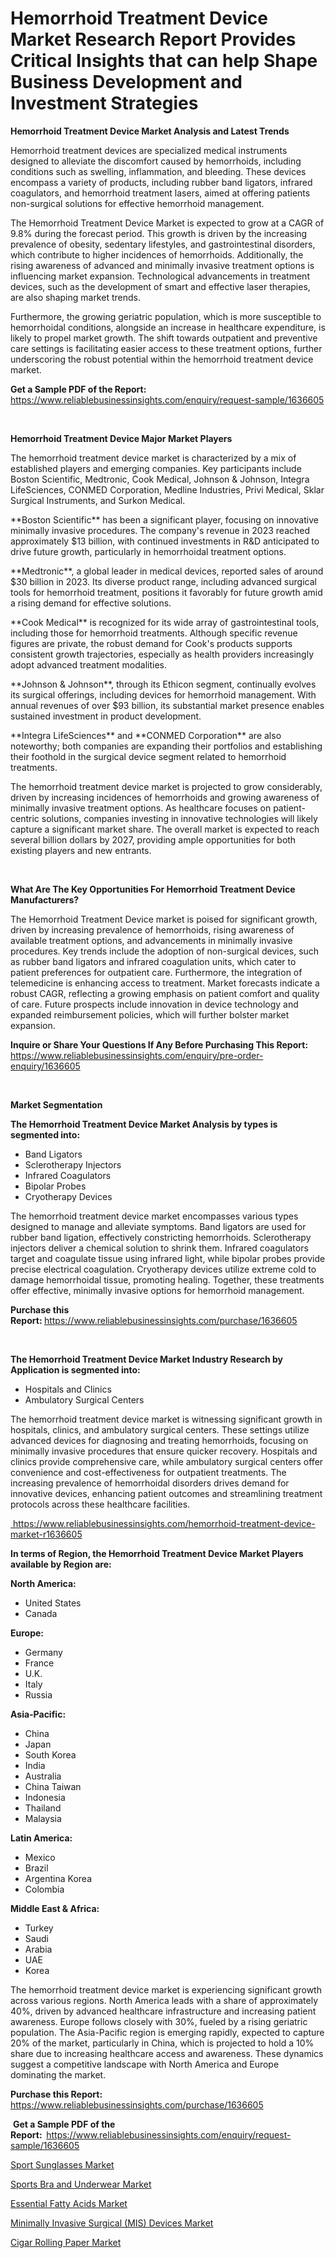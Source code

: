 <p><h1>Hemorrhoid Treatment Device Market Research Report Provides Critical Insights that can help Shape Business Development and Investment Strategies</h1></p><p><strong>Hemorrhoid Treatment Device Market Analysis and Latest Trends</strong></p>
<p><p>Hemorrhoid treatment devices are specialized medical instruments designed to alleviate the discomfort caused by hemorrhoids, including conditions such as swelling, inflammation, and bleeding. These devices encompass a variety of products, including rubber band ligators, infrared coagulators, and hemorrhoid treatment lasers, aimed at offering patients non-surgical solutions for effective hemorrhoid management.</p><p>The Hemorrhoid Treatment Device Market is expected to grow at a CAGR of 9.8% during the forecast period. This growth is driven by the increasing prevalence of obesity, sedentary lifestyles, and gastrointestinal disorders, which contribute to higher incidences of hemorrhoids. Additionally, the rising awareness of advanced and minimally invasive treatment options is influencing market expansion. Technological advancements in treatment devices, such as the development of smart and effective laser therapies, are also shaping market trends.</p><p>Furthermore, the growing geriatric population, which is more susceptible to hemorrhoidal conditions, alongside an increase in healthcare expenditure, is likely to propel market growth. The shift towards outpatient and preventive care settings is facilitating easier access to these treatment options, further underscoring the robust potential within the hemorrhoid treatment device market.</p></p>
<p><strong>Get a Sample PDF of the Report:&nbsp;</strong> <a href="https://www.reliablebusinessinsights.com/enquiry/request-sample/1636605">https://www.reliablebusinessinsights.com/enquiry/request-sample/1636605</a></p>
<p>&nbsp;</p>
<p><strong>Hemorrhoid Treatment Device Major Market Players</strong></p>
<p><p>The hemorrhoid treatment device market is characterized by a mix of established players and emerging companies. Key participants include Boston Scientific, Medtronic, Cook Medical, Johnson & Johnson, Integra LifeSciences, CONMED Corporation, Medline Industries, Privi Medical, Sklar Surgical Instruments, and Surkon Medical.</p><p>**Boston Scientific** has been a significant player, focusing on innovative minimally invasive procedures. The company's revenue in 2023 reached approximately $13 billion, with continued investments in R&D anticipated to drive future growth, particularly in hemorrhoidal treatment options.</p><p>**Medtronic**, a global leader in medical devices, reported sales of around $30 billion in 2023. Its diverse product range, including advanced surgical tools for hemorrhoid treatment, positions it favorably for future growth amid a rising demand for effective solutions.</p><p>**Cook Medical** is recognized for its wide array of gastrointestinal tools, including those for hemorrhoid treatments. Although specific revenue figures are private, the robust demand for Cook's products supports consistent growth trajectories, especially as health providers increasingly adopt advanced treatment modalities.</p><p>**Johnson & Johnson**, through its Ethicon segment, continually evolves its surgical offerings, including devices for hemorrhoid management. With annual revenues of over $93 billion, its substantial market presence enables sustained investment in product development. </p><p>**Integra LifeSciences** and **CONMED Corporation** are also noteworthy; both companies are expanding their portfolios and establishing their foothold in the surgical device segment related to hemorrhoid treatments. </p><p>The hemorrhoid treatment device market is projected to grow considerably, driven by increasing incidences of hemorrhoids and growing awareness of minimally invasive treatment options. As healthcare focuses on patient-centric solutions, companies investing in innovative technologies will likely capture a significant market share. The overall market is expected to reach several billion dollars by 2027, providing ample opportunities for both existing players and new entrants.</p></p>
<p>&nbsp;</p>
<p><strong>What Are The Key Opportunities For Hemorrhoid Treatment Device Manufacturers?</strong></p>
<p><p>The Hemorrhoid Treatment Device market is poised for significant growth, driven by increasing prevalence of hemorrhoids, rising awareness of available treatment options, and advancements in minimally invasive procedures. Key trends include the adoption of non-surgical devices, such as rubber band ligators and infrared coagulation units, which cater to patient preferences for outpatient care. Furthermore, the integration of telemedicine is enhancing access to treatment. Market forecasts indicate a robust CAGR, reflecting a growing emphasis on patient comfort and quality of care. Future prospects include innovation in device technology and expanded reimbursement policies, which will further bolster market expansion.</p></p>
<p><strong>Inquire or Share Your Questions If Any Before Purchasing This Report:</strong> <a href="https://www.reliablebusinessinsights.com/enquiry/pre-order-enquiry/1636605">https://www.reliablebusinessinsights.com/enquiry/pre-order-enquiry/1636605</a></p>
<p>&nbsp;</p>
<p><strong>Market Segmentation</strong></p>
<p><strong>The Hemorrhoid Treatment Device Market Analysis by types is segmented into:</strong></p>
<p><ul><li>Band Ligators</li><li>Sclerotherapy Injectors</li><li>Infrared Coagulators</li><li>Bipolar Probes</li><li>Cryotherapy Devices</li></ul></p>
<p><p>The hemorrhoid treatment device market encompasses various types designed to manage and alleviate symptoms. Band ligators are used for rubber band ligation, effectively constricting hemorrhoids. Sclerotherapy injectors deliver a chemical solution to shrink them. Infrared coagulators target and coagulate tissue using infrared light, while bipolar probes provide precise electrical coagulation. Cryotherapy devices utilize extreme cold to damage hemorrhoidal tissue, promoting healing. Together, these treatments offer effective, minimally invasive options for hemorrhoid management.</p></p>
<p><strong>Purchase this Report:&nbsp;</strong><a href="https://www.reliablebusinessinsights.com/purchase/1636605">https://www.reliablebusinessinsights.com/purchase/1636605</a></p>
<p>&nbsp;</p>
<p><strong>The Hemorrhoid Treatment Device Market Industry Research by Application is segmented into:</strong></p>
<p><ul><li>Hospitals and Clinics</li><li>Ambulatory Surgical Centers</li></ul></p>
<p><p>The hemorrhoid treatment device market is witnessing significant growth in hospitals, clinics, and ambulatory surgical centers. These settings utilize advanced devices for diagnosing and treating hemorrhoids, focusing on minimally invasive procedures that ensure quicker recovery. Hospitals and clinics provide comprehensive care, while ambulatory surgical centers offer convenience and cost-effectiveness for outpatient treatments. The increasing prevalence of hemorrhoidal disorders drives demand for innovative devices, enhancing patient outcomes and streamlining treatment protocols across these healthcare facilities.</p></p>
<p><a href="https://www.reliablebusinessinsights.com/hemorrhoid-treatment-device-market-r1636605">&nbsp;https://www.reliablebusinessinsights.com/hemorrhoid-treatment-device-market-r1636605</a></p>
<p><strong>In terms of Region, the Hemorrhoid Treatment Device Market Players available by Region are:</strong></p>
<p>
    <p> <strong> North America: </strong>
        <ul>
            <li>United States</li>
            <li>Canada</li>
        </ul>
        </p> 
    <p> <strong> Europe: </strong>
        <ul>
            <li>Germany</li>
            <li>France</li>
            <li>U.K.</li>
            <li>Italy</li>
            <li>Russia</li>
        </ul>
        </p> 
    <p> <strong> Asia-Pacific: </strong>
        <ul>
            <li>China</li>
            <li>Japan</li>
            <li>South Korea</li>
            <li>India</li>
            <li>Australia</li>
            <li>China Taiwan</li>
            <li>Indonesia</li>
            <li>Thailand</li>
            <li>Malaysia</li>
        </ul>
        </p> 
    <p> <strong> Latin America: </strong>
        <ul>
            <li>Mexico</li>
            <li>Brazil</li>
            <li>Argentina Korea</li>
            <li>Colombia</li>
        </ul>
        </p> 
    <p> <strong> Middle East & Africa: </strong>
        <ul>
            <li>Turkey</li>
            <li>Saudi</li>
            <li>Arabia</li>
            <li>UAE</li>
            <li>Korea</li>
        </ul>
    </p>
    </p>
<p><p>The hemorrhoid treatment device market is experiencing significant growth across various regions. North America leads with a share of approximately 40%, driven by advanced healthcare infrastructure and increasing patient awareness. Europe follows closely with 30%, fueled by a rising geriatric population. The Asia-Pacific region is emerging rapidly, expected to capture 20% of the market, particularly in China, which is projected to hold a 10% share due to increasing healthcare access and awareness. These dynamics suggest a competitive landscape with North America and Europe dominating the market.</p></p>
<p><strong>Purchase this Report: </strong><a href="https://www.reliablebusinessinsights.com/purchase/1636605">https://www.reliablebusinessinsights.com/purchase/1636605</a></p>
<p>&nbsp;<strong>Get a Sample PDF of the Report:&nbsp;&nbsp;</strong><a href="https://www.reliablebusinessinsights.com/enquiry/request-sample/1636605">https://www.reliablebusinessinsights.com/enquiry/request-sample/1636605</a></p>
<p><strong></strong></p>
<p><p><a href="https://issuu.com/reportprime-2/docs/sport-sunglasses-market-size-2030.p_832e23c8599f97">Sport Sunglasses Market</a></p><p><a href="https://issuu.com/reportprime-2/docs/sports-bra-and-underwear-market-siz_0744aa988a45e8">Sports Bra and Underwear Market</a></p><p><a href="https://www.linkedin.com/pulse/driving-factors-behind-essential-fatty-acids-market-trends-uqrae?trackingId=xKGT8xWqT9eazFa4RW2LDw%3D%3D">Essential Fatty Acids Market</a></p><p><a href="https://github.com/kathiestrine5ty/Market-Research-Report-List-1/blob/main/minimally-invasive-surgical-mis-devices-market.md">Minimally Invasive Surgical (MIS) Devices Market</a></p><p><a href="https://medium.com/@khadijahesham19_769/navigating-the-global-cigar-rolling-paper-market-from-trends-to-strategy-for-period-from-2024-to-ec421911983d?postPublishedType=repub">Cigar Rolling Paper Market</a></p></p>